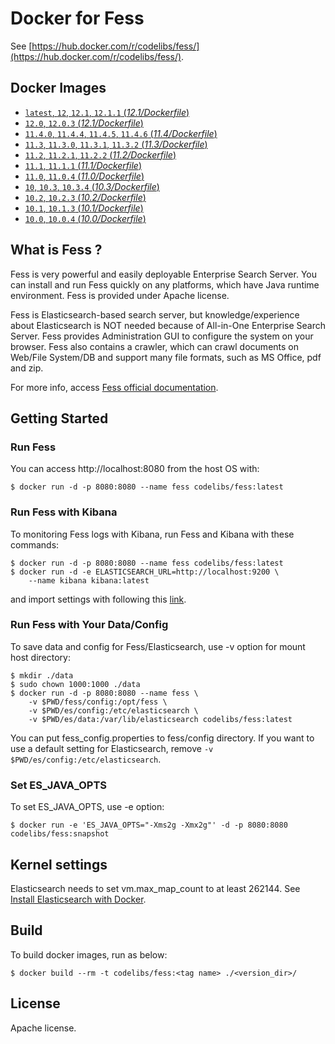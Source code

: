 Docker for Fess
=====

See [https://hub.docker.com/r/codelibs/fess/](https://hub.docker.com/r/codelibs/fess/).

## Docker Images

-   [`latest`, `12`, `12.1`, `12.1.1` (*12.1/Dockerfile*)](https://github.com/codelibs/docker-fess/blob/master/12.1/Dockerfile)
-   [`12.0`, `12.0.3` (*12.1/Dockerfile*)](https://github.com/codelibs/docker-fess/blob/master/12.0/Dockerfile)
-   [`11.4.0`, `11.4.4`, `11.4.5`, `11.4.6` (*11.4/Dockerfile*)](https://github.com/codelibs/docker-fess/blob/master/11.4/Dockerfile)
-   [`11.3`, `11.3.0`, `11.3.1`, `11.3.2` (*11.3/Dockerfile*)](https://github.com/codelibs/docker-fess/blob/master/11.3/Dockerfile)
-   [`11.2`, `11.2.1`, `11.2.2` (*11.2/Dockerfile*)](https://github.com/codelibs/docker-fess/blob/master/11.2/Dockerfile)
-   [`11.1`, `11.1.1` (*11.1/Dockerfile*)](https://github.com/codelibs/docker-fess/blob/master/11.1/Dockerfile)
-   [`11.0`, `11.0.4` (*11.0/Dockerfile*)](https://github.com/codelibs/docker-fess/blob/master/11.0/Dockerfile)
-   [`10`, `10.3`, `10.3.4` (*10.3/Dockerfile*)](https://github.com/codelibs/docker-fess/blob/master/10.3/Dockerfile)
-   [`10.2`, `10.2.3` (*10.2/Dockerfile*)](https://github.com/codelibs/docker-fess/blob/master/10.2/Dockerfile)
-   [`10.1`, `10.1.3` (*10.1/Dockerfile*)](https://github.com/codelibs/docker-fess/blob/master/10.1/Dockerfile)
-   [`10.0`, `10.0.4` (*10.0/Dockerfile*)](https://github.com/codelibs/docker-fess/blob/master/10.0/Dockerfile)

## What is Fess ?

Fess is very powerful and easily deployable Enterprise Search Server. You can install and run Fess quickly on any platforms, which have Java runtime environment. Fess is provided under Apache license.

Fess is Elasticsearch-based search server, but knowledge/experience about Elasticsearch is NOT needed because of All-in-One Enterprise Search Server. Fess provides Administration GUI to configure the system on your browser. Fess also contains a crawler, which can crawl documents on Web/File System/DB and support many file formats, such as MS Office, pdf and zip.

For more info, access [Fess official documentation](http://fess.codelibs.org/).

## Getting Started

### Run Fess

You can access http://localhost:8080 from the host OS with:

```console
$ docker run -d -p 8080:8080 --name fess codelibs/fess:latest
```

### Run Fess with Kibana

To monitoring Fess logs with Kibana, run Fess and Kibana with these commands:

```console
$ docker run -d -p 8080:8080 --name fess codelibs/fess:latest
$ docker run -d -e ELASTICSEARCH_URL=http://localhost:9200 \
    --name kibana kibana:latest
```

and import settings with following this [link](https://github.com/codelibs/fess/blob/master/src/main/assemblies/extension/kibana/README.md).

### Run Fess with Your Data/Config

To save data and config for Fess/Elasticsearch, use -v option for mount host directory:

```console
$ mkdir ./data
$ sudo chown 1000:1000 ./data
$ docker run -d -p 8080:8080 --name fess \
    -v $PWD/fess/config:/opt/fess \
    -v $PWD/es/config:/etc/elasticsearch \
    -v $PWD/es/data:/var/lib/elasticsearch codelibs/fess:latest
```

You can put fess_config.properties to fess/config directory.
If you want to use a default setting for Elasticsearch, remove `-v $PWD/es/config:/etc/elasticsearch`.

### Set ES\_JAVA\_OPTS

To set ES\_JAVA\_OPTS, use -e option:

```console
$ docker run -e 'ES_JAVA_OPTS="-Xms2g -Xmx2g"' -d -p 8080:8080 codelibs/fess:snapshot
```

## Kernel settings

Elasticsearch needs to set vm.max_map_count to  at least 262144. See [Install Elasticsearch with Docker](https://www.elastic.co/guide/en/elasticsearch/reference/current/docker.html#docker-cli-run-prod-mode).

## Build

To build docker images, run as below:

```console
$ docker build --rm -t codelibs/fess:<tag name> ./<version_dir>/
```

## License

Apache license.
